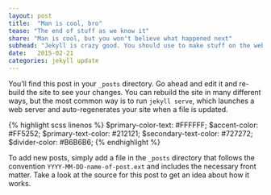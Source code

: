 ```yaml
---
layout: post
title:  "Man is cool, bro"
tease: "The end of stuff as we know it"
share: "Man is cool, but you won't believe what happened next"
subhead: "Jekyll is crazy good. You should use to make stuff on the web worlds"
date:   2015-02-21
categories: jekyll update
---
```



You’ll find this post in your `_posts` directory. Go ahead and edit it and re-build the site to see your changes. You can rebuild the site in many different ways, but the most common way is to run `jekyll serve`, which launches a web server and auto-regenerates your site when a file is updated.

{% highlight scss linenos %}
$primary-color-text:   #FFFFFF;
$accent-color:        #FF5252;
$primary-text-color:   #212121;
$secondary-text-color: #727272;
$divider-color:       #B6B6B6;
{% endhighlight %}

To add new posts, simply add a file in the `_posts` directory that follows the convention `YYYY-MM-DD-name-of-post.ext` and includes the necessary front matter. Take a look at the source for this post to get an idea about how it works.

